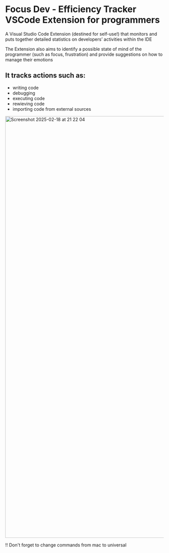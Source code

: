 # Focus Dev - Efficiency Tracker VSCode Extension for programmers 

A Visual Studio Code Extension (destined for self-use!) that monitors and puts together detailed statistics on developers’ activities within the IDE

The Extension also aims to identify a possible state of mind of the programmer (such as focus, frustration) and provide suggestions on how to manage their emotions

## It tracks actions such as:
- writing code
- debugging
- executing code
- rewieving code
- importing code from external sources

<img width="1341" alt="Screenshot 2025-02-18 at 21 22 04" src="https://github.com/user-attachments/assets/a730050a-a16c-4cd7-839d-4e37cf217aa2" />

!! Don't forget to change commands from mac to universal
